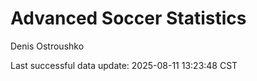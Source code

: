 # Advanced Soccer Statistics
Denis Ostroushko

<!-- gfm -->

Last successful data update: 2025-08-11 13:23:48 CST

